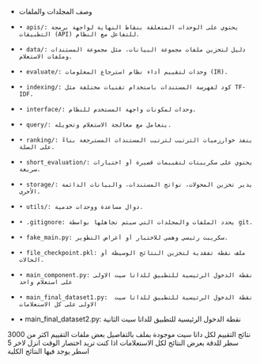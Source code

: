 - وصف المجلدات والملفات
-     • apis/: يحتوي على الوحدات المتعلقة بنقاط النهاية لواجهة برمجة التطبيقات (API) للتفاعل مع النظام.
-     • data/: دليل لتخزين ملفات مجموعة البيانات، مثل مجموعة المستندات وملفات الاستعلام.
-     • evaluate/: وحدات لتقييم أداء نظام استرجاع المعلومات (IR).
-     • indexing/: كود لفهرسة المستندات باستخدام تقنيات مختلفة مثل TF-IDF.
-     • interface/: وحدات لمكونات واجهة المستخدم للنظام.
-     • query/: يتعامل مع معالجة الاستعلام وتحويله.
-     • ranking/: ينفذ خوارزميات الترتيب لترتيب المستندات المسترجعة بناءً على الصلة.
-     • short_evaluation/: يحتوي على سكريبتات لتقييمات قصيرة أو اختبارات سريعة.
-     • storage/: يدير تخزين المحولات، نواتج المستندات، والبيانات الدائمة الأخرى.
-     • utils/: دوال مساعدة ووحدات خدمية.
-     • .gitignore: يحدد الملفات والمجلدات التي سيتم تجاهلها بواسطة git.
-     • fake_main.py: سكريبت رئيسي وهمي للاختبار أو أغراض التطوير.
-     • file_checkpoint.pkl: ملف نقطة تفقدية لتخزين النتائج الوسيطة أو الحالات.
-     • main_component.py: نقطة الدخول الرئيسية للتطبيق للداتا سيت الاولى على استعلام واحد
-     • main_final_dataset1.py:  نقطة الدخول الرئيسية للتطبيق للداتا سيت الاولى على كل الاسنعلامات


-   • main_final_dataset2.py: نقطة الدخول الرئيسية 
للتطبيق للداتا سيت الثانية

نتائج التقييم لكل داتا سيت موجودة بملف بالتفاصيل 
بعض ملفات التقييم اكثر من 3000 سطر للدقة بعرض النتائج لكل الاستعلامات 
اذا كنت تريد اختصار الوقت انزل لاخر 5 اسطر يوجد فيها النتائج الكلية